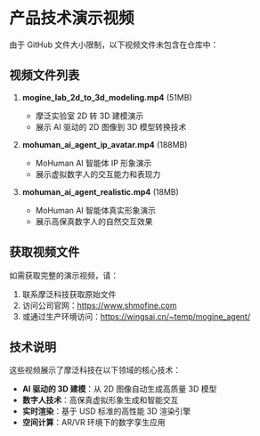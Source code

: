 # 产品技术演示视频

由于 GitHub 文件大小限制，以下视频文件未包含在仓库中：

## 视频文件列表

1. **mogine_lab_2d_to_3d_modeling.mp4** (51MB)
   - 摩泛实验室 2D 转 3D 建模演示
   - 展示 AI 驱动的 2D 图像到 3D 模型转换技术

2. **mohuman_ai_agent_ip_avatar.mp4** (188MB)
   - MoHuman AI 智能体 IP 形象演示
   - 展示虚拟数字人的交互能力和表现力

3. **mohuman_ai_agent_realistic.mp4** (18MB)
   - MoHuman AI 智能体真实形象演示
   - 展示高保真数字人的自然交互效果

## 获取视频文件

如需获取完整的演示视频，请：

1. 联系摩泛科技获取原始文件
2. 访问公司官网：https://www.shmofine.com
3. 或通过生产环境访问：https://wingsai.cn/~temp/mogine_agent/

## 技术说明

这些视频展示了摩泛科技在以下领域的核心技术：

- **AI 驱动的 3D 建模**：从 2D 图像自动生成高质量 3D 模型
- **数字人技术**：高保真虚拟形象生成和智能交互
- **实时渲染**：基于 USD 标准的高性能 3D 渲染引擎
- **空间计算**：AR/VR 环境下的数字孪生应用
